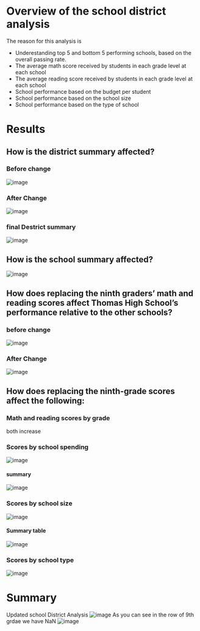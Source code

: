 # Overview of the school district analysis
The reason for this analysis is 
- Underestanding top 5 and bottom 5 performing schools, based on the overall passing rate. 
- The average math score received by students in each grade level at each school
- The average reading score received by students in each grade level at each school
- School performance based on the budget per student
- School performance based on the school size 
- School performance based on the type of school
# Results

## How is the district summary affected?
### Before change
![image](https://user-images.githubusercontent.com/100230706/159200585-8440fa41-232b-4ed9-8397-2b537317a8e9.png)
### After Change
![image](https://user-images.githubusercontent.com/100230706/159200631-44a73916-456a-423f-890e-d1c128c2bf5f.png)

### final Destrict summary
![image](https://user-images.githubusercontent.com/100230706/159200761-7b0f59a2-1661-46bd-bb67-20271bef4528.png)


## How is the school summary affected?
![image](https://user-images.githubusercontent.com/100230706/159200704-e8c2f4b0-a70b-4873-b45e-57932834f93a.png)

## How does replacing the ninth graders’ math and reading scores affect Thomas High School’s performance relative to the other schools?
### before change
![image](https://user-images.githubusercontent.com/100230706/159200999-aecb4e03-b4db-4dd8-9a0d-141471288292.png)
### After Change
![image](https://user-images.githubusercontent.com/100230706/159201079-5e57cb1c-73ac-4c23-b32c-3b357de316f0.png)

## How does replacing the ninth-grade scores affect the following:
### Math and reading scores by grade
both increase
### Scores by school spending
![image](https://user-images.githubusercontent.com/100230706/159202232-a0bddb90-967a-4088-aeca-067b720e7453.png)
#### summary
![image](https://user-images.githubusercontent.com/100230706/159202387-5b254aef-3471-467b-97db-29d2f77afbbe.png)


### Scores by school size
![image](https://user-images.githubusercontent.com/100230706/159202290-e3e425f8-b105-483b-9d96-0a0b6f07cdeb.png)
#### Summary table
![image](https://user-images.githubusercontent.com/100230706/159202329-4e13a714-2206-4ab9-a50e-ae0538b1045c.png)

### Scores by school type
![image](https://user-images.githubusercontent.com/100230706/159202359-419bff35-de11-4657-9806-04d55dd3bdfd.png)


 # Summary
 
 Updated school District Analysis
 ![image](https://user-images.githubusercontent.com/100230706/159202540-8fb56342-4c00-424a-9087-5bc78c19c037.png)
As you can see in the row of 9th grdae we have NaN
![image](https://user-images.githubusercontent.com/100230706/159202589-8d12dc4f-4ed6-4704-b56a-eead1cae47b9.png)
